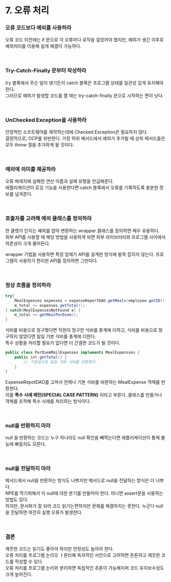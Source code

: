# 7. 오류 처리

### 오류 코드보다 예외를 사용하라

오류 코드 이전에는 if 문으로 각 오류마다 로직을 걸었어야 했지만, 예외가 생긴 이후로 예외처리를 이용해 쉽게 해결이 가능하다.  

<br/>

### Try-Catch-Finally 문부터 작성하라

try 블록에서 무슨 일이 생기든지 catch 블록은 프로그램 상태를 일관성  있게 유지해야 한다.  
그러므로 예외가 발생할 코드를 짤 때는 try-catch-finally 문으로 시작하는 편이 낫다.  

<br/>

### UnChecked Exception을 사용하라

안정적인 소프트웨어를 제작하는데에 Checked Exception은 필요하지 않다.  
결정적으로, OCP를 위반한다. 가장 하위 메서드에서 예외가 추가될 때  상위 메서드들은 모두 throw 절을 추가하게 될 것이다.  

<br/>

### 예외에 의미를 제공하라

오류 메세지에 실패한 연산 이름과 실패 유형을 언급해준다.  
애플리케이션이 로깅 기능을 사용한다면 catch 블록에서 오류를 기록하도록 충분한 정보를 넘겨준다.  

<br/>

### 호출자를 고려해 예외 클래스를 정의하라

한 클랫가 던지는 예외를 잡아 변환하는 wrapper 클래스를 정의하면 매우 유용하다.  
외부 API를 사용할 때 해당 방법을 사용하게 되면 외부 라이브러리와 프로그램 사이에서 의존성이 크게 줄어든다.  

wrapper 기법을 사용하면 특정 업체가 API를 설계한 방식에 발목 잡히지 않는다. 프로그램이 사용하기 편리한 API를 정의하면 그만이다.  

<br/>

### 정상 흐름을 정의하라

```java
try{
    MealExpenses expenses = expenseReportDAO.getMeals(employee.getID());
    m_total += expenses.getTotal();
} catch(MealExpensesNotFound e) {
    m_total += getMealPerDiem();
}
```

식비를 비용으로 청구했다면 직원이 청구한 식비를 총계에 더하고, 식비를 비용으로 청구하지 않았다면 일일 기본 식비를 총계에 더한다.  
특수 상황을 처리할 필요가 없다면 더 간결한 코드가 될 것이다.  

```java
public class PerDiemMailExpenses implements MealExpensses {
    public int getTotal() {
        // 기본값으로 일일 기본 식비를 반환한다.
    }
}
```

ExpenseRepotDAO를 고쳐서 언제나 기본 식비를 바환하는 MealExpense 객체를 반환한다.  
이를 **특수 사례 패턴(SPECIAL CASE PATTERN)** 이라고 부른다. 클래스를 만들거나 객체를 조작해 특수 사례를 처리하는 방식이다.  

<br/>

### null을 반환하지 마라

null 을 반환하는 코드는 누구 하나라도 null 확인을 빼먹는다면 애플리케이션이 통제 불능에 빠질지도 모른다.  

<br/>

### null을 전달하지 마라

메서드에서 null을 반환하는 방식도 나쁘지만 메서드로 null을 전달하는 방식은 더 나쁘다.  
NPE를 막기위해서 이 null에 대한 분기를 만들어야 한다. 아니면 assert문을 사용하는 방법도 있다.  
하지만, 문서화가 잘 되어 코드 읽기는편하지만 문제를 해결하지는 못한다. 누군다 null을 전달하면 여전히 실행 오류가 발생한다.  

<br/>

### 결론

깨끗한 코드는 읽기도 좋아야 하지만 안정성도 높아야 한다.  
오류 처리를 프로그램 논리오 ㅏ분리해 독자적인 사안으로 고려하면 튼튼하고 깨끗한 코드를 작성할 수 있다.  
오류 처리를 프로그램 논리와 분리하면 독립적인 추론이 가능해지며 코드 유지보수성도 크게 높아진다.